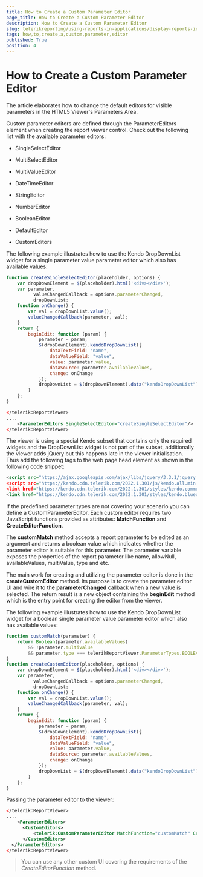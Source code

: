 ```yaml
---
title: How to Create a Custom Parameter Editor
page_title: How to Create a Custom Parameter Editor 
description: How to Create a Custom Parameter Editor
slug: telerikreporting/using-reports-in-applications/display-reports-in-applications/web-application/html5-asp.net-web-forms-report-viewer/customizing/how-to-create-a-custom-parameter-editor
tags: how,to,create,a,custom,parameter,editor
published: True
position: 4
---
```


# How to Create a Custom Parameter Editor

The article elaborates how to change the default editors for visible parameters in the HTML5 Viewer's Parameters Area. 

Custom parameter editors are defined through the ParameterEditors element when creating the report viewer control. Check out the following list with the available parameter editors: 

* SingleSelectEditor 

* MultiSelectEditor 

* MultiValueEditor 

* DateTimeEditor 
 
* StringEditor 
 
* NumberEditor 
 
* BooleanEditor 
 
* DefaultEditor 
 
* CustomEditors 

The following example illustrates how to use the Kendo DropDownList widget for a single parameter value parameter editor which also has available values: 
    
````js
function createSingleSelectEditor(placeholder, options) {
    var dropDownElement = $(placeholder).html('<div></div>');
    var parameter,
          valueChangedCallback = options.parameterChanged,
          dropDownList;
    function onChange() {
        var val = dropDownList.value();
        valueChangedCallback(parameter, val);
    }
    return {
        beginEdit: function (param) {
            parameter = param;
            $(dropDownElement).kendoDropDownList({
                dataTextField: "name",
                dataValueField: "value",
                value: parameter.value,
                dataSource: parameter.availableValues,
                change: onChange
            });
            dropDownList = $(dropDownElement).data("kendoDropDownList");
        }
    };
}
````
````xml
</telerik:ReportViewer>
....
    <ParameterEditors SingleSelectEditor="createSingleSelectEditor"/>
</telerik:ReportViewer>
````

The viewer is using a special Kendo subset that contains only the required widgets and the DropDownList widget is not part of the subset, additionally the viewer adds jQuery but this happens late in the viewer initialisation. Thus add the following tags to the web page head element as shown in the following code snippet: 
    
````xml
<script src="https://ajax.googleapis.com/ajax/libs/jquery/3.3.1/jquery.min.js" /script>
<script src="https://kendo.cdn.telerik.com/2022.1.301/js/kendo.all.min.js" /script>
<link href="https://kendo.cdn.telerik.com/2022.1.301/styles/kendo.common.min.css" rel="stylesheet" id="commonCss" />
<link href="https://kendo.cdn.telerik.com/2022.1.301/styles/kendo.blueopal.min.css" rel="stylesheet" id="skinCss" />
````

If the predefined parameter types are not covering your scenario you can define a CustomParameterEditor. Each custom editor requires two JavaScript functions provided as attributes: __MatchFunction__ and __CreateEditorFunction__. 

The __customMatch__ method accepts a report parameter to be edited as an argument and returns a boolean value which indicates whether the parameter editor is suitable for this parameter. The parameter variable exposes the properties of the report parameter like name, allowNull, availableValues, multiValue, type and etc. 

The main work for creating and utilizing the parameter editor is done in the __createCustomEditor__ method. Its purpose is to create the parameter editor UI and wire it to the __parameterChanged__ callback when a new value is selected. The return result is a new object containing the __beginEdit__ method which is the entry point for creating the editor from the viewer. 

The following example illustrates how to use the Kendo DropDownList widget for a boolean single parameter value parameter editor which also has available values: 
    
````js
function customMatch(parameter) {
    return Boolean(parameter.availableValues)
        && !parameter.multivalue
        && parameter.type === telerikReportViewer.ParameterTypes.BOOLEAN;
}
function createCustomEditor(placeholder, options) {
    var dropDownElement = $(placeholder).html('<div></div>');
    var parameter,
          valueChangedCallback = options.parameterChanged,
          dropDownList;
    function onChange() {
        var val = dropDownList.value();
        valueChangedCallback(parameter, val);
    }
    return {
        beginEdit: function (param) {
            parameter = param;
            $(dropDownElement).kendoDropDownList({
                dataTextField: "name",
                dataValueField: "value",
                value: parameter.value,
                dataSource: parameter.availableValues,
                change: onChange
            });
            dropDownList = $(dropDownElement).data("kendoDropDownList");
        }
    };
}
````

Passing the parameter editor to the viewer: 
    
````xml
</telerik:ReportViewer>
....
    <ParameterEditors>
      <CustomEditors>
          <telerik:CustomParameterEditor MatchFunction="customMatch" CreateEditorFunction="createCustomEditor"></telerik:CustomParameterEditor>
      </CustomEditors>
  </ParameterEditors>
</telerik:ReportViewer>
````

> You can use any other custom UI covering the requirements of the _CreateEditorFunction_ method. 
